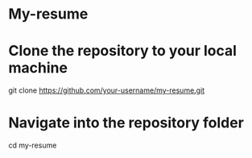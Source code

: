 # My-resume
# Clone the repository to your local machine
git clone https://github.com/your-username/my-resume.git

# Navigate into the repository folder
cd my-resume